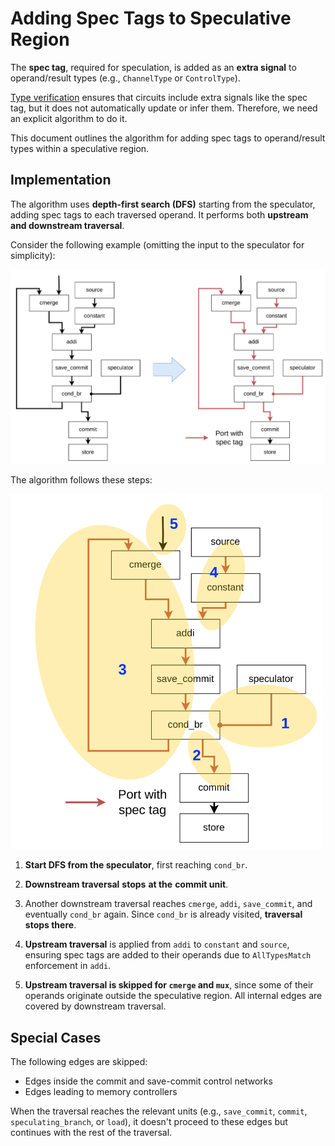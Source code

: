 # Adding Spec Tags to Speculative Region

The **spec tag**, required for speculation, is added as an **extra signal** to operand/result types (e.g., `ChannelType` or `ControlType`).

[Type verification](https://github.com/EPFL-LAP/dynamatic/blob/main/docs/ExtraSignalsTypeVerification.md) ensures that circuits include extra signals like the spec tag, but it does not automatically update or infer them. Therefore, we need an explicit algorithm to do it.

This document outlines the algorithm for adding spec tags to operand/result types within a speculative region.

## Implementation

The algorithm uses **depth-first search (DFS)** starting from the speculator, adding spec tags to each traversed operand. It performs both **upstream and downstream traversal**.

Consider the following example (omitting the input to the speculator for simplicity):

![Algorithm Running Example](./Figures/AddingSpecTag1.png)

The algorithm follows these steps:

<img alt="Algorithm Running Example Steps" src="./Figures/AddingSpecTag2.png" width="500" />

1. **Start DFS from the speculator**, first reaching `cond_br`.

2. **Downstream traversal** **stops** **at the** **commit unit**.

3. Another downstream traversal reaches `cmerge`, `addi`, `save_commit`, and eventually `cond_br` again. Since `cond_br` is already visited, **traversal stops there**.

4. **Upstream traversal** is applied from `addi` to `constant` and `source`, ensuring spec tags are added to their operands due to `AllTypesMatch` enforcement in `addi`.

5. **Upstream traversal is skipped for `cmerge` and `mux`**, since some of their operands originate outside the speculative region. All internal edges are covered by downstream traversal.

## Special Cases

The following edges are skipped:

- Edges inside the commit and save-commit control networks
- Edges leading to memory controllers

When the traversal reaches the relevant units (e.g., `save_commit`, `commit`, `speculating_branch`, or `load`), it doesn't proceed to these edges but continues with the rest of the traversal.